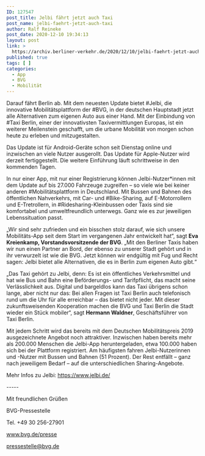 ```yaml
---
ID: 127547
post_title: Jelbi fährt jetzt auch Taxi
post_name: jelbi-faehrt-jetzt-auch-taxi
author: Ralf Reineke
post_date: 2020-12-10 19:34:13
layout: post
link: >
  https://archiv.berliner-verkehr.de/2020/12/10/jelbi-faehrt-jetzt-auch-taxi/
published: true
tags: [ ]
categories:
  - App
  - BVG
  - Mobilität
---
```

<p style="font-weight: 400;">Darauf fährt Berlin ab. Mit dem neuesten Update bietet #Jelbi, die innovative Mobilitätsplattform der #BVG, in der deutschen Hauptstadt jetzt alle Alternativen zum eigenen Auto aus einer Hand. Mit der Einbindung von #Taxi Berlin, einer der innovativsten Taxivermittlungen Europas, ist ein weiterer Meilenstein geschafft, um die urbane Mobilität von morgen schon heute zu erleben und mitzugestalten.</p>
<p style="font-weight: 400;">Das Update ist für Android-Geräte schon seit Dienstag online und inzwischen an viele Nutzer ausgerollt. Das Update für Apple-Nutzer wird derzeit fertiggestellt. Die weitere Einführung läuft schrittweise in den kommenden Tagen.</p>
<p style="font-weight: 400;">In nur einer App, mit nur einer Registrierung können Jelbi-Nutzer*innen mit dem Update auf bis 27.000 Fahrzeuge zugreifen – so viele wie bei keiner anderen #Mobilitätsplattform in Deutschland. Mit Bussen und Bahnen des öffentlichen Nahverkehrs, mit Car- und #Bike-Sharing, auf E-Motorrollern und E-Tretrollern, in #Ridesharing-Kleinbussen oder Taxis sind sie komfortabel und umweltfreundlich unterwegs. Ganz wie es zur jeweiligen Lebenssituation passt.</p>
<p style="font-weight: 400;">„Wir sind sehr zufrieden und ein bisschen stolz darauf, wie sich unsere Mobilitäts-App seit dem Start im vergangenen Jahr entwickelt hat“, sagt <strong>Eva Kreienkamp, Vorstandsvorsitzende der BVG</strong>. „Mit den Berliner Taxis haben wir nun einen Partner an Bord, der ebenso zu unserer Stadt gehört und in ihr verwurzelt ist wie die BVG. Jetzt können wir endgültig mit Fug und Recht sagen: Jelbi bietet alle Alternativen, die es in Berlin zum eigenen Auto gibt.“</p>
<p style="font-weight: 400;">„Das Taxi gehört zu Jelbi, denn: Es ist ein öffentliches Verkehrsmittel und hat wie Bus und Bahn eine Beförderungs- und Tarifpflicht, das macht seine Verlässlichkeit aus. Digital und bargeldlos kann das Taxi übrigens schon lange, aber nicht nur das: Bei allen Fragen ist Taxi Berlin auch telefonisch rund um die Uhr für alle erreichbar – das bietet nicht jeder. Mit dieser zukunftsweisenden Kooperation machen die BVG und Taxi Berlin die Stadt wieder ein Stück mobiler“, sagt <strong>Hermann Waldner</strong>, Geschäftsführer von Taxi Berlin.</p>
<p style="font-weight: 400;">Mit jedem Schritt wird das bereits mit dem Deutschen Mobilitätspreis 2019 ausgezeichnete Angebot noch attraktiver. Inzwischen haben bereits mehr als 200.000 Menschen die Jelbi-App heruntergeladen, etwa 100.000 haben sich bei der Plattform registriert. Am häufigsten fahren Jelbi-Nutzerinnen und -Nutzer mit Bussen und Bahnen (51 Prozent). Der Rest entfällt – ganz nach jeweiligem Bedarf – auf die unterschiedlichen Sharing-Angebote.</p>
<p style="font-weight: 400;">Mehr Infos zu Jelbi: <a href="https://www.jelbi.de/" data-saferedirecturl="https://www.google.com/url?q=https://www.jelbi.de/&amp;source=gmail&amp;ust=1607851782112000&amp;usg=AFQjCNFMg_18RUxqcu3G81E9Cr6wtxG03w">https://www.jelbi.de/</a></p>
<p style="font-weight: 400;">-----</p>
<p style="font-weight: 400;">Mit freundlichen Grüßen</p>
<p style="font-weight: 400;">BVG-Pressestelle</p>
<p style="font-weight: 400;">Tel. +49 30 256-27901</p>
<p style="font-weight: 400;"><a href="http://www.bvg.de/presse" data-saferedirecturl="https://www.google.com/url?q=http://www.bvg.de/presse&amp;source=gmail&amp;ust=1607851782112000&amp;usg=AFQjCNE9BcyAR961iIMcCfBoMryIgQEm3A">www.bvg.de/presse</a></p>
<p style="font-weight: 400;"><a href="mailto:pressestelle@bvg.de">pressestelle@bvg.de</a></p>